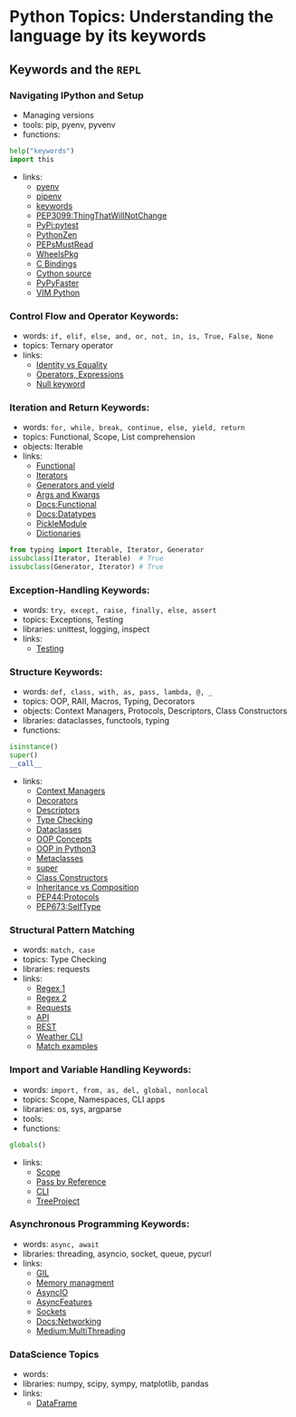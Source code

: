 # Python Topics: Understanding the language by its keywords

## Keywords and the `REPL`

### Navigating IPython and Setup
- Managing versions
- tools: pip, pyenv, pyvenv
- functions:
```python
help("keywords")
import this
```
- links:
    - [pyenv](https://realpython.com/intro-to-pyenv/)
    - [pipenv](https://pipenv-fork.readthedocs.io/en/latest/)
    - [keywords](https://realpython.com/python-keywords/)
    - [PEP3099:ThingThatWillNotChange](https://peps.python.org/pep-3099/)
    - [PyPi:pytest](https://pypi.org/project/pytype/)
    - [PythonZen](https://www.codementor.io/@abdurrahmaanj/the-zen-of-python-as-related-by-masters-1adi3kuiwy)
    - [PEPsMustRead](https://www.diegor.it/2017/06/15/the-must-read-pythons-peps/)
    - [WheelsPkg](https://realpython.com/python-wheels/)
    - [C Bindings](https://realpython.com/python-bindings-overview/)
    - [Cython source](https://realpython.com/cpython-source-code-guide/)
    - [PyPyFaster](https://realpython.com/pypy-faster-python/)
    - [VIM Python](https://realpython.com/vim-and-python-a-match-made-in-heaven/)

### Control Flow and Operator Keywords: 
- words: `if, elif, else, and, or, not, in, is, True, False, None`
- topics: Ternary operator
- links:
    - [Identity vs Equality](https://realpython.com/python-is-identity-vs-equality/)
    - [Operators, Expressions](https://realpython.com/python-operators-expressions/)
    - [Null keyword](https://realpython.com/null-in-python/)

### Iteration and Return Keywords:
- words: `for, while, break, continue, else, yield, return`
- topics: Functional, Scope, List comprehension
- objects: Iterable
- links:
    - [Functional](https://realpython.com/python-functional-programming/)
    - [Iterators](https://realpython.com/python-for-loop/)
    - [Generators and yield](https://realpython.com/introduction-to-python-generators/)
    - [Args and Kwargs](https://realpython.com/python-kwargs-and-args/)
    - [Docs:Functional](https://docs.python.org/3/library/functional.html)
    - [Docs:Datatypes](https://docs.python.org/3/library/datatypes.html)
    - [PickleModule](https://realpython.com/python-pickle-module/)
    - [Dictionaries](https://realpython.com/python-dicts/)
```python
from typing import Iterable, Iterator, Generator
issubclass(Iterator, Iterable)  # True
issubclass(Generator, Iterator) # True
```

### Exception-Handling Keywords:
- words: `try, except, raise, finally, else, assert`
- topics: Exceptions, Testing
- libraries: unittest, logging, inspect
- links:
    - [Testing](https://realpython.com/python-testing/)

### Structure Keywords: 
- words: `def, class, with, as, pass, lambda, @, _`
- topics: OOP, RAII, Macros, Typing, Decorators
- objects: Context Managers, Protocols, Descriptors, Class
    Constructors
- libraries: dataclasses, functools, typing
- functions:
```python
isinstance()
super()
__call__
```
- links:
    - [Context Managers](https://realpython.com/python-with-statement/)
    - [Decorators](https://realpython.com/primer-on-python-decorators/)
    - [Descriptors](https://realpython.com/python-descriptors/)
    - [Type Checking](https://realpython.com/python-type-checking/)
    - [Dataclasses](https://realpython.com/python-data-classes/)
    - [OOP Concepts](https://realpython.com/instance-class-and-static-methods-demystified/)
    - [OOP in Python3](https://realpython.com/python3-object-oriented-programming/)
    - [Metaclasses](https://realpython.com/python-metaclasses/)
    - [super](https://realpython.com/python-super/)
    - [Class Constructors](https://realpython.com/python-class-constructor/)
    - [Inheritance vs Composition](https://realpython.com/inheritance-composition-python/)
    - [PEP44:Protocols](https://peps.python.org/pep-0544/)
    - [PEP673:SelfType](https://peps.python.org/pep-0673/)

### Structural Pattern Matching
- words: `match, case`
- topics: Type Checking
- libraries: requests
- links:
    - [Regex 1](https://realpython.com/regex-python/)
    - [Regex 2](https://realpython.com/regex-python-part-2/)
    - [Requests](https://realpython.com/python-requests/)
    - [API](https://realpython.com/python-api/)
    - [REST](https://realpython.com/api-integration-in-python/)
    - [Weather CLI](https://realpython.com/build-a-python-weather-app-cli/)
    - [Match examples](https://towardsdatascience.com/the-match-case-in-python-3-10-is-not-that-simple-f65b350bb025)

### Import and Variable Handling Keywords:
- words: `import, from, as, del, global, nonlocal`
- topics: Scope, Namespaces, CLI apps
- libraries: os, sys, argparse
- tools:
- functions:
```python
globals()
```
- links:
    - [Scope](https://realpython.com/python-namespaces-scope/)
    - [Pass by Reference](https://realpython.com/python-pass-by-reference/)
    - [CLI](https://realpython.com/command-line-interfaces-python-argparse/)
    - [TreeProject](https://realpython.com/directory-tree-generator-python/)

### Asynchronous Programming Keywords:
- words: `async, await`
- libraries: threading, asyncio, socket, queue, pycurl
- links:
    - [GIL](https://realpython.com/python-gil/)
    - [Memory managment](https://realpython.com/python-memory-management/)
    - [AsyncIO](https://realpython.com/async-io-python/)
    - [AsyncFeatures](https://realpython.com/python-async-features/)
    - [Sockets](https://realpython.com/python-sockets/)
    - [Docs:Networking](https://docs.python.org/3/library/ipc.html)
    - [Medium:MultiThreading](https://towardsdatascience.com/multithreading-multiprocessing-python-180d0975ab29)

### DataScience Topics
- words:
- libraries: numpy, scipy, sympy, matplotlib, pandas
- links:
    - [DataFrame](https://realpython.com/pandas-dataframe/)
